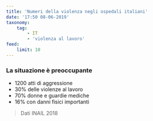 ```yaml
---
title: 'Numeri della violenza negli ospedali italiani'
date: '17:50 08-06-2019'
taxonomy:
    tag:
        - IT
        - 'violenza al lavoro'
feed:
    limit: 10
---
```


### La situazione è preoccupante

* 1200 atti di aggressione
* 30% delle violenze al lavoro
* 70% donne e guardie mediche
* 16% con danni fisici importanti

> Dati INAIL 2018

